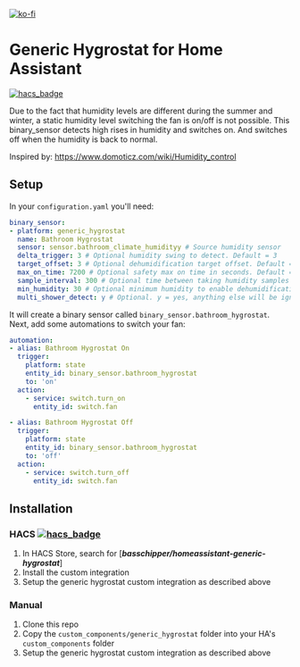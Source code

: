 [![ko-fi](https://www.ko-fi.com/img/githubbutton_sm.svg)](https://ko-fi.com/S6S116FB5)

# Generic Hygrostat for Home Assistant

[![hacs_badge](https://img.shields.io/badge/HACS-Default-orange.svg)](https://github.com/custom-components/hacs)

Due to the fact that humidity levels are different during the summer and winter, a static humidity level switching the fan is on/off is not possible. This binary_sensor detects high rises in humidity and switches on. And switches off when the humidity is back to normal.

Inspired by:
https://www.domoticz.com/wiki/Humidity_control

## Setup
In your `configuration.yaml` you'll need:

```yaml
binary_sensor:
- platform: generic_hygrostat
  name: Bathroom Hygrostat
  sensor: sensor.bathroom_climate_humidityy # Source humidity sensor
  delta_trigger: 3 # Optional humidity swing to detect. Default = 3
  target_offset: 3 # Optional dehumidification target offset. Default = 3
  max_on_time: 7200 # Optional safety max on time in seconds. Default = 7200 seconds
  sample_interval: 300 # Optional time between taking humidity samples in seconds, default 300 seconds
  min_humidity: 30 # Optional minimum humidity to enable dehumidification. Default = 0
  multi_shower_detect: y # Optional. y = yes, anything else will be ignored. Resets value set by max_on_time if subsequent shower use is detected
```
It will create a binary sensor called `binary_sensor.bathroom_hygrostat`.
Next, add some automations to switch your fan:

```yaml
automation:
- alias: Bathroom Hygrostat On
  trigger:
    platform: state
    entity_id: binary_sensor.bathroom_hygrostat
    to: 'on'
  action:
    - service: switch.turn_on
      entity_id: switch.fan

- alias: Bathroom Hygrostat Off
  trigger:
    platform: state
    entity_id: binary_sensor.bathroom_hygrostat
    to: 'off'
  action:
    - service: switch.turn_off
      entity_id: switch.fan
```


## Installation
### HACS [![hacs_badge](https://img.shields.io/badge/HACS-Default-orange.svg)](https://github.com/custom-components/hacs)
1. In HACS Store, search for [***basschipper/homeassistant-generic-hygrostat***]
1. Install the custom integration
1. Setup the generic hygrostat custom integration as described above

### Manual
1. Clone this repo
1. Copy the `custom_components/generic_hygrostat` folder into your HA's `custom_components` folder
1. Setup the generic hygrostat custom integration as described above
